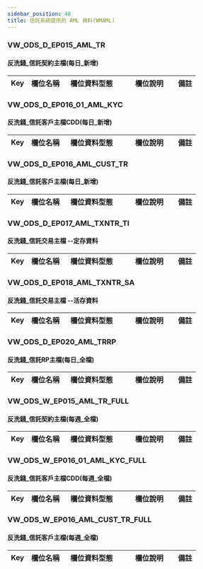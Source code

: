 ```yaml
---
sidebar_position: 48
title: 信託系統提供的 AML 資料(WMAML)
---
```


### VW_ODS_D_EP015_AML_TR
#### 反洗錢_信託契約主檔(每日_新增)
| Key | 欄位名稱  | 欄位資料型態        | 欄位說明     | 備註 |
| --- | --------- | ------------------- | ------------ | ---- |
### VW_ODS_D_EP016_01_AML_KYC
#### 反洗錢_信託客戶主檔CDD(每日_新增)
| Key | 欄位名稱  | 欄位資料型態        | 欄位說明     | 備註 |
| --- | --------- | ------------------- | ------------ | ---- |
### VW_ODS_D_EP016_AML_CUST_TR
#### 反洗錢_信託客戶主檔(每日_新增)
| Key | 欄位名稱  | 欄位資料型態        | 欄位說明     | 備註 |
| --- | --------- | ------------------- | ------------ | ---- |
### VW_ODS_D_EP017_AML_TXNTR_TI
#### 反洗錢_信託交易主檔 --定存資料
| Key | 欄位名稱  | 欄位資料型態        | 欄位說明     | 備註 |
| --- | --------- | ------------------- | ------------ | ---- |
### VW_ODS_D_EP018_AML_TXNTR_SA
#### 反洗錢_信託交易主檔 --活存資料
| Key | 欄位名稱  | 欄位資料型態        | 欄位說明     | 備註 |
| --- | --------- | ------------------- | ------------ | ---- |
### VW_ODS_D_EP020_AML_TRRP
#### 反洗錢_信託RP主檔(每日_全檔)
| Key | 欄位名稱  | 欄位資料型態        | 欄位說明     | 備註 |
| --- | --------- | ------------------- | ------------ | ---- |
### VW_ODS_W_EP015_AML_TR_FULL
#### 反洗錢_信託契約主檔(每週_全檔)
| Key | 欄位名稱  | 欄位資料型態        | 欄位說明     | 備註 |
| --- | --------- | ------------------- | ------------ | ---- |
### VW_ODS_W_EP016_01_AML_KYC_FULL
#### 反洗錢_信託客戶主檔CDD(每週_全檔)
| Key | 欄位名稱  | 欄位資料型態        | 欄位說明     | 備註 |
| --- | --------- | ------------------- | ------------ | ---- |
### VW_ODS_W_EP016_AML_CUST_TR_FULL
#### 反洗錢_信託客戶主檔(每週_全檔)
| Key | 欄位名稱  | 欄位資料型態        | 欄位說明     | 備註 |
| --- | --------- | ------------------- | ------------ | ---- |